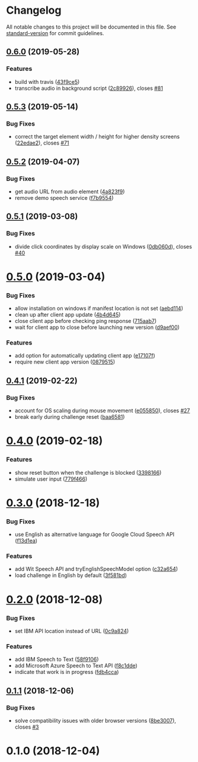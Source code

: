 # Changelog

All notable changes to this project will be documented in this file. See [standard-version](https://github.com/conventional-changelog/standard-version) for commit guidelines.

## [0.6.0](https://github.com/jessonfoo/jcaptcha/compare/v0.5.3...v0.6.0) (2019-05-28)


### Features

* build with travis ([43f9ce5](https://github.com/jessonfoo/jcaptcha/commit/43f9ce5))
* transcribe audio in background script ([2c89926](https://github.com/jessonfoo/jcaptcha/commit/2c89926)), closes [#81](https://github.com/jessonfoo/jcaptcha/issues/81)



<a name="0.5.3"></a>
## [0.5.3](https://github.com/jessonfoo/jcaptcha/compare/v0.5.2...v0.5.3) (2019-05-14)


### Bug Fixes

* correct the target element width / height for higher density screens ([22edae2](https://github.com/jessonfoo/jcaptcha/commit/22edae2)), closes [#71](https://github.com/jessonfoo/jcaptcha/issues/71)



<a name="0.5.2"></a>
## [0.5.2](https://github.com/jessonfoo/jcaptcha/compare/v0.5.1...v0.5.2) (2019-04-07)


### Bug Fixes

* get audio URL from audio element ([4a823f9](https://github.com/jessonfoo/jcaptcha/commit/4a823f9))
* remove demo speech service ([f7b9554](https://github.com/jessonfoo/jcaptcha/commit/f7b9554))



<a name="0.5.1"></a>
## [0.5.1](https://github.com/jessonfoo/jcaptcha/compare/v0.5.0...v0.5.1) (2019-03-08)


### Bug Fixes

* divide click coordinates by display scale on Windows ([0db060d](https://github.com/jessonfoo/jcaptcha/commit/0db060d)), closes [#40](https://github.com/jessonfoo/jcaptcha/issues/40)



<a name="0.5.0"></a>
# [0.5.0](https://github.com/jessonfoo/jcaptcha/compare/v0.4.1...v0.5.0) (2019-03-04)


### Bug Fixes

* allow installation on windows if manifest location is not set ([aebd114](https://github.com/jessonfoo/jcaptcha/commit/aebd114))
* clean up after client app update ([4b4d645](https://github.com/jessonfoo/jcaptcha/commit/4b4d645))
* close client app before checking ping response ([715aab7](https://github.com/jessonfoo/jcaptcha/commit/715aab7))
* wait for client app to close before launching new version ([d9aef00](https://github.com/jessonfoo/jcaptcha/commit/d9aef00))


### Features

* add option for automatically updating client app ([e17107f](https://github.com/jessonfoo/jcaptcha/commit/e17107f))
* require new client app version ([0879515](https://github.com/jessonfoo/jcaptcha/commit/0879515))



<a name="0.4.1"></a>
## [0.4.1](https://github.com/jessonfoo/jcaptcha/compare/v0.4.0...v0.4.1) (2019-02-22)


### Bug Fixes

* account for OS scaling during mouse movement ([e055850](https://github.com/jessonfoo/jcaptcha/commit/e055850)), closes [#27](https://github.com/jessonfoo/jcaptcha/issues/27)
* break early during challenge reset ([baa6581](https://github.com/jessonfoo/jcaptcha/commit/baa6581))



<a name="0.4.0"></a>
# [0.4.0](https://github.com/jessonfoo/jcaptcha/compare/v0.3.0...v0.4.0) (2019-02-18)


### Features

* show reset button when the challenge is blocked ([3398166](https://github.com/jessonfoo/jcaptcha/commit/3398166))
* simulate user input ([779f466](https://github.com/jessonfoo/jcaptcha/commit/779f466))



<a name="0.3.0"></a>
# [0.3.0](https://github.com/jessonfoo/jcaptcha/compare/v0.2.0...v0.3.0) (2018-12-18)


### Bug Fixes

* use English as alternative language for Google Cloud Speech API ([f13d1ea](https://github.com/jessonfoo/jcaptcha/commit/f13d1ea))


### Features

* add Wit Speech API and tryEnglishSpeechModel option ([c32a654](https://github.com/jessonfoo/jcaptcha/commit/c32a654))
* load challenge in English by default ([3f581bd](https://github.com/jessonfoo/jcaptcha/commit/3f581bd))



<a name="0.2.0"></a>
# [0.2.0](https://github.com/jessonfoo/jcaptcha/compare/v0.1.1...v0.2.0) (2018-12-08)


### Bug Fixes

* set IBM API location instead of URL ([0c9a824](https://github.com/jessonfoo/jcaptcha/commit/0c9a824))


### Features

* add IBM Speech to Text ([58f9106](https://github.com/jessonfoo/jcaptcha/commit/58f9106))
* add Microsoft Azure Speech to Text API ([f8c1dde](https://github.com/jessonfoo/jcaptcha/commit/f8c1dde))
* indicate that work is in progress ([fdb4cca](https://github.com/jessonfoo/jcaptcha/commit/fdb4cca))



<a name="0.1.1"></a>
## [0.1.1](https://github.com/jessonfoo/jcaptcha/compare/v0.1.0...v0.1.1) (2018-12-06)


### Bug Fixes

* solve compatibility issues with older browser versions ([8be3007](https://github.com/jessonfoo/jcaptcha/commit/8be3007)), closes [#3](https://github.com/jessonfoo/jcaptcha/issues/3)



<a name="0.1.0"></a>
# 0.1.0 (2018-12-04)
